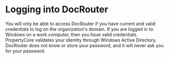 # Logging into DocRouter

You will only be able to access DocRouter if you have current and valid credentials to log on the organization's domain. If you are logged in to Windows on a work computer, then you have valid credentials. PropertyCore validates your identity through Windows Active Directory. DocRouter does not know or store your password, and it will never ask you for your password.